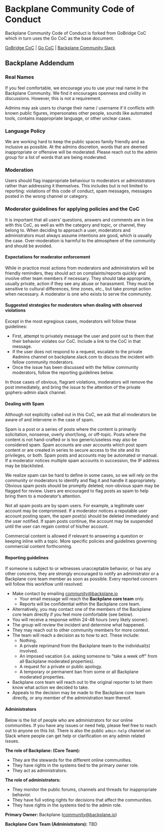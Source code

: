 # Backplane Community Code of Conduct

Backplane Community Code of Conduct is forked from GoBridge CoC which in turn uses the Go CoC as the base document.

[GoBridge CoC](https://github.com/gobridge/CodeOfConduct) | [Go CoC](https://golang.org/conduct) | [Backplane Community Slack](https://backplane.slack.com)

## Backplane Addendum

### Real Names
If you feel comfortable, we encourage you to use your real name in the Backplane Community. We find it encourages openness and civility in discussions. However, this is not a requirement.

Admins may ask users to change their name / username if it conflicts with known public figures, impersonates other people, sounds like automated tools, contains inappropriate language, or other unclear cases.

### Language Policy
We are working hard to keep the public spaces family friendly and as inclusive as possible. At the admins discretion, words that are deemed inappropriate or offensive will be moderated. Please reach out to the admin group for a list of words that are being moderated.

### Moderation
Users should flag inappropriate behaviour to moderators or administrators rather than addressing it themselves. This includes but is not limited to reporting: violations of this code of conduct, spam messages, messages posted in the wrong channel or category.

### Moderator guidelines for applying policies and the CoC
It is important that all users’ questions, answers and comments are in line with this CoC, as well as with the category and topic, or channel, they belong to. When deciding to approach a user, moderators and administrators must always assume intentions are good, which is usually the case. Over-moderation is harmful to the atmosphere of the community and should be avoided.

#### Expectations for moderator enforcement
While in practice most actions from moderators and administrators will be friendly reminders, they should act on complaints/reports quickly and involve other team members if necessary. They should take appropriate, usually private, action if they see any abuse or harassment. They must be sensitive to cultural differences, time zones, etc., but take prompt action when necessary. A moderator is one who exists to serve the community.

#### Suggested strategies for moderators when dealing with observed violations
Except in the most egregious cases, moderators will follow these guidelines:
- First, attempt to privately message the user and point out to them that their behavior violates our CoC. Include a link to the CoC in that message.
- If the user does not respond to a request, escalate to the private #admins channel on backplane.slack.com to discuss the incident with fellow community moderators.
- Once the issue has been discussed with the fellow community moderators, follow the reporting guidelines below.

In those cases of obvious, flagrant violations, moderators will remove the post immediately, and bring the issue to the attention of the private gophers-admin slack channel.

#### Dealing with Spam
Although not explicitly called out in this CoC, we ask that all moderators be aware of and intervene in the case of spam.

Spam is a post or a series of posts where the content is primarily solicitation, nonsense, overly short/long, or off-topic. Posts where the content is not hand-crafted or is too generic/useless may also be considered spam. Spam accounts are user accounts which post spam content or are created in series to secure access to the site and its privileges, or both. Spam posts and accounts may be automated or manual. If a moderator notices multiple spam accounts in succession, the IP address may be blacklisted.

We realize spam can be hard to define in some cases, so we will rely on the community or moderators to identify and flag it and handle it appropriately. Obvious spam posts should be promptly deleted; non-obvious spam may be flagged for review. Users are encouraged to flag posts as spam to help bring them to a moderator’s attention.

Not all spam posts are by spam users. For example, a legitimate user account may be compromised. If a moderator notices a reputable user account posting spam, the spam post(s) should be deleted immediately and the user notified. If spam posts continue, the account may be suspended until the user can regain control of his/her account.

Commercial content is allowed if relevant to answering a question or keeping inline with a topic. More specific policies and guidelines governing commercial content forthcoming.

#### Reporting guidelines
If someone is subject to or witnesses unacceptable behavior, or has any other concerns, they are strongly encouraged to notify an administrator or a Backplane core team member as soon as possible. Every reported concern will follow this workflow until resolved:
- Make contact by emailing community@backplane.io
  - Your email message will reach the **Backplane core team** only.
  - Reports will be confidential within the Backplane core team.
- Alternatively, you may contact one of the members of the Backplane core team directly if you feel more comfortable (see below).
- You will receive a response within 24-48 hours (very likely sooner).
- The group will review the incident and determine what happened.
- They may reach out to other community members for more context.
- The team will reach a decision as to how to act. These include:
  - Nothing.
  - A private reprimand from the Backplane team to the individual(s) involved.
  - An imposed vacation (i.e. asking someone to "take a week off" from all Backplane moderated properties).
  - A request for a private or public apology.
  - A temporary or permanent ban from some or all Backplane moderated properties. 
- Backplane core team will reach out to the original reporter to let them know what action we decided to take.
- Appeals to the decision may be made to the Backplane core team directly, or any member of the administration team thereof.

#### Administrators
Below is the list of people who are administrators for our online communities. If you have any issues or need help, please feel free to reach out to anyone on this list. There is also the public `admin-help` channel on Slack where people can get help or clarification on any admin related issues.

**The role of Backplane: (Core Team):**
- They are the stewards for the different online communities.
- They have rights in the systems tied to the primary owner role.
- They act as administrators.

**The role of administrators:**
- They monitor the public forums, channels and threads for inappropriate behavior.
- They have full voting rights for decisions that affect the communities.
- They have rights in the systems tied to the admin role.

**Primary Owner:**
Backplane (community@backplane.io)

**Backplane Core Team (Administrators):**
TBD
